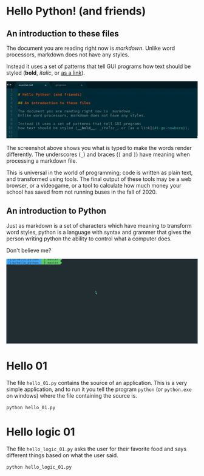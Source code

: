 
# Hello Python! (and friends)

## An introduction to these files

The document you are reading right now is _markdown_.
Unlike word processors, markdown does not have any styles.

Instead it uses a set of patterns that tell GUI programs
how text should be styled (__bold__, _italic_, or [as a link](#i-go-nowhere)).

![A screenshot of the source](images/readme_pic01.jpg "A screenshot of the source")

The screenshot above shows you what is typed to make the words render differently.
The underscores (`_`) and braces (`[` and `]`) have meaning when processing a markdown file.

This is universal in the world of programming; code is written as plain text, and
transformed using tools. The final output of these tools may be a web browser,
or a videogame, or a tool to calculate how much money your school has saved from
not running buses in the fall of 2020.

## An introduction to Python

Just as markdown is a set of characters which have meaning to transform word styles,
python is a language with syntax and grammer that gives the person
writing python the ability to control what a computer does.

Don't believe me?

![A short python program using tkinter](images/intro_to_python_with_tkinter.gif "A short python program using tkinter")

# Hello 01

The file `hello_01.py` contains the source of an application.
This is a very simple application, and to run it you tell the
program `python` (or `python.exe` on windows) where the file
containing the source is.

```bash
python hello_01.py
```

# Hello logic 01

The file `hello_logic_01.py` asks the user for their favorite
food and says different things based on what the user said.

```bash
python hello_logic_01.py
```





